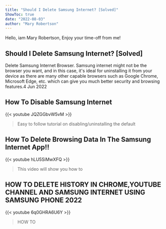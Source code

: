 ```yaml
---
title: "Should I Delete Samsung Internet? [Solved]"
ShowToc: true 
date: "2022-08-03"
author: "Mary Robertson" 
---
```


Hello, iam Mary Robertson, Enjoy your time-off from me!
## Should I Delete Samsung Internet? [Solved]
Delete Samsung Internet Browser. Samsung internet might not be the browser you want, and in this case, it's ideal for uninstalling it from your device as there are many other capable browsers such as Google Chrome, Microsoft Edge, etc. which can give you much better security and browsing features.4 Jun 2022

## How To Disable Samsung Internet
{{< youtube JQZGGbvW5vM >}}
>Easy to follow tutorial on disabling/uninstalling the default 

## How To Delete Browsing Data In The Samsung Internet App!!
{{< youtube hLU5SiMwXFQ >}}
>This video will show you how to 

## HOW TO DELETE HISTORY IN CHROME,YOUTUBE CHANNEL AND SAMSUNG INTERNET USING SAMSUNG PHONE 2022
{{< youtube 6q0GHRA6U6Y >}}
>HOW TO 


